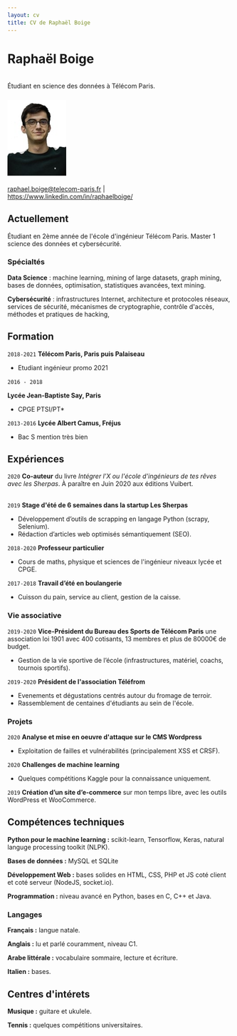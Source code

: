 ```yaml
---
layout: cv
title: CV de Raphaël Boige
---
```


# Raphaël Boige
\
Étudiant en science des données à Télécom Paris.


### ![](photo_id.jpg)

<div id="webaddress">
<a href="raphael.boige@telecom-paris.fr">raphael.boige@telecom-paris.fr</a>
| <a href="https://www.linkedin.com/in/raphaelboige/">https://www.linkedin.com/in/raphaelboige/</a>
</div>

## Actuellement

Étudiant en 2ème année de l'école d'ingénieur Télécom Paris. Master 1 science des données et cybersécurité.

### Spécialtés
**Data Science** : machine learning, mining of large datasets, graph mining, bases de données, optimisation, statistiques avancées, text mining.

**Cybersécurité** : infrastructures Internet, architecture et protocoles réseaux,	services de sécurité, mécanismes de cryptographie, contrôle d'accès, méthodes et pratiques de hacking,



## Formation

`2018-2021`
__Télécom Paris, Paris puis Palaiseau__
- Etudiant ingénieur promo 2021

`2016 - 2018`

__Lycée Jean-Baptiste Say, Paris__
- CPGE PTSI/PT*

`2013-2016`
__Lycée Albert Camus, Fréjus__

- Bac S mention très bien


## Expériences

`2020`
__Co-auteur__ du livre *Intégrer l'X ou l'école d'ingénieurs de tes rêves avec les Sherpas*. À paraître en Juin 2020 aux éditions Vuibert.




\
`2019`
__Stage d'été de 6 semaines dans la startup Les Sherpas__
- Développement d’outils de scrapping en langage Python (scrapy, Selenium).
- Rédaction d’articles web optimisés sémantiquement (SEO).

`2018-2020`
__Professeur particulier__
- Cours de maths, physique et sciences de l'ingénieur niveaux lycée et CPGE.

`2017-2018`
__Travail d’été en boulangerie__
 - Cuisson du pain, service au client, gestion de la caisse.

### Vie associative

`2019-2020`
__Vice-Président du Bureau des Sports de Télécom Paris__ une association loi 1901 avec 400 cotisants, 13 membres et plus de 80000€ de budget.
- Gestion de la vie sportive de l’école (infrastructures, matériel, coachs, tournois sportifs).

`2019-2020`
__Président de l'association Téléfrom__
- Evenements et dégustations centrés autour du fromage de terroir.
- Rassemblement de centaines d'étudiants au sein de l'école.

### Projets

`2020`
__Analyse et mise en oeuvre d'attaque sur le CMS Wordpress__
- Exploitation de failles et vulnérabilités (principalement XSS et CRSF).

`2020`
__Challenges de machine learning__
- Quelques compétitions Kaggle pour la connaissance uniquement.

`2019`
__Création d’un site d’e-commerce__ sur mon temps libre, avec les outils WordPress et WooCommerce.


<!-- ### Footer
Last updated: May 2013 -->

## Compétences techniques

__Python pour le machine learning :__ scikit-learn, Tensorflow, Keras, natural languge processing toolkit (NLPK).

__Bases de données :__ MySQL et SQLite

__Développement Web :__ bases solides en HTML, CSS, PHP et JS coté client et coté serveur (NodeJS, socket.io).

__Programmation :__ niveau avancé en Python, bases en C, C++ et Java.

### Langages

__Français :__ langue natale.

__Anglais :__ lu et parlé couramment, niveau C1.

__Arabe littérale :__ vocabulaire sommaire, lecture et écriture.

__Italien :__ bases.

## Centres d'intérets

__Musique :__ guitare et ukulele.

__Tennis :__  quelques compétitions universitaires.
